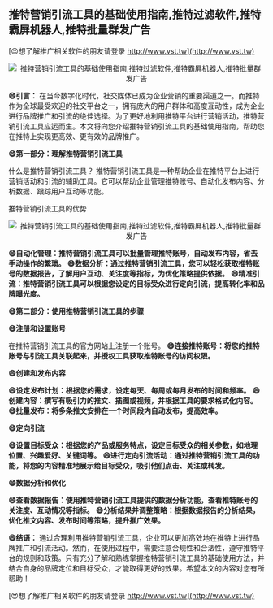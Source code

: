## **推特营销引流工具的基础使用指南,推特过滤软件,推特霸屏机器人,推特批量群发广告**

[😍想了解推广相关软件的朋友请登录 http://www.vst.tw](http://www.vst.tw)

 <center><img src="https://vst.tw/MP4/tuiguang/png/6.png" alt="推特营销引流工具的基础使用指南,推特过滤软件,推特霸屏机器人,推特批量群发广告"></center>

**😄引言：**
在当今数字化时代，社交媒体已成为企业营销的重要渠道之一。而推特作为全球最受欢迎的社交平台之一，拥有庞大的用户群体和高度互动性，成为企业进行品牌推广和引流的绝佳选择。为了更好地利用推特平台进行营销活动，推特营销引流工具应运而生。本文将向您介绍推特营销引流工具的基础使用指南，帮助您在推特上实现更高效、更有效的品牌推广。

**😄第一部分：理解推特营销引流工具**

什么是推特营销引流工具？
推特营销引流工具是一种帮助企业在推特平台上进行营销活动和引流的辅助工具。它可以帮助企业管理推特账号、自动化发布内容、分析数据、跟踪用户互动等功能。

推特营销引流工具的优势

 <center><img src="https://vst.tw/MP4/tuiguang/png/3.png" alt="推特营销引流工具的基础使用指南,推特过滤软件,推特霸屏机器人,推特批量群发广告"></center>

**😄自动化管理：推特营销引流工具可以批量管理推特账号，自动发布内容，省去手动操作的繁琐。**
**😄数据分析：通过推特营销引流工具，您可以轻松获取推特账号的数据报告，了解用户互动、关注度等指标，为优化策略提供依据。**
**😄精准引流：推特营销引流工具可以根据您设定的目标受众进行定向引流，提高转化率和品牌曝光度。**

**😄第二部分：使用推特营销引流工具的步骤**

**😄注册和设置账号**

在推特营销引流工具的官方网站上注册一个账号。
**😄连接推特账号：将您的推特账号与引流工具关联起来，并授权工具获取推特账号的访问权限。**

**😄创建和发布内容**

**😄设定发布计划：根据您的需求，设定每天、每周或每月发布的时间和频率。**
**😄创建内容：撰写有吸引力的推文、插图或视频，并根据工具的要求格式化内容。**
**😄批量发布：将多条推文安排在一个时间段内自动发布，提高效率。**

**😄定向引流**

**😄设置目标受众：根据您的产品或服务特点，设定目标受众的相关参数，如地理位置、兴趣爱好、关键词等。**
**😄进行定向引流活动：通过推特营销引流工具的功能，将您的内容精准地展示给目标受众，吸引他们点击、关注或转发。**

**😄数据分析和优化**

**😄查看数据报告：使用推特营销引流工具提供的数据分析功能，查看推特账号的关注度、互动情况等指标。**
**😄分析结果并调整策略：根据数据报告的分析结果，优化推文内容、发布时间等策略，提升推广效果。**

**😄结语：**
通过合理利用推特营销引流工具，企业可以更加高效地在推特上进行品牌推广和引流活动。然而，在使用过程中，需要注意合规性和合法性，遵守推特平台的规则和政策。只有充分了解和熟练掌握推特营销引流工具的基础使用方法，并结合自身的品牌定位和目标受众，才能取得更好的效果。希望本文的内容对您有所帮助！

[😍想了解推广相关软件的朋友请登录 http://www.vst.tw](http://www.vst.tw)




